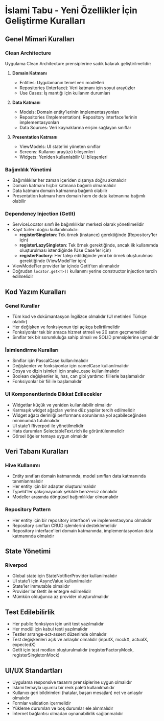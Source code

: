 # İslami Tabu - Yeni Özellikler İçin Geliştirme Kuralları

## Genel Mimari Kuralları

### Clean Architecture
Uygulama Clean Architecture prensiplerine sadık kalarak geliştirilmelidir:

1. **Domain Katmanı**
   - Entities: Uygulamanın temel veri modelleri
   - Repositories (Interface): Veri katmanı için soyut arayüzler
   - Use Cases: İş mantığı için kullanım durumları

2. **Data Katmanı**
   - Models: Domain entity'lerinin implementasyonları
   - Repositories (Implementation): Repository interface'lerinin implementasyonları
   - Data Sources: Veri kaynaklarına erişim sağlayan sınıflar

3. **Presentation Katmanı**
   - ViewModels: UI state'ini yöneten sınıflar
   - Screens: Kullanıcı arayüzü bileşenleri
   - Widgets: Yeniden kullanılabilir UI bileşenleri

### Bağımlılık Yönetimi
- Bağımlılıklar her zaman içeriden dışarıya doğru akmalıdır
- Domain katmanı hiçbir katmana bağımlı olmamalıdır
- Data katmanı domain katmanına bağımlı olabilir
- Presentation katmanı hem domain hem de data katmanına bağımlı olabilir

### Dependency Injection (GetIt)
- ServiceLocator sınıfı ile bağımlılıklar merkezi olarak yönetilmelidir
- Kayıt türleri doğru kullanılmalıdır:
  - **registerSingleton**: Tek örnek (instance) gerektiğinde (Repository'ler için)
  - **registerLazySingleton**: Tek örnek gerektiğinde, ancak ilk kullanımda oluşturulması istendiğinde (Use Case'ler için)
  - **registerFactory**: Her talep edildiğinde yeni bir örnek oluşturulması gerektiğinde (ViewModel'ler için)
- ViewModel'ler provider'lar içinde GetIt'ten alınmalıdır
- Doğrudan `locator.get<T>()` kullanımı yerine constructor injection tercih edilmelidir

## Kod Yazım Kuralları

### Genel Kurallar
- Tüm kod ve dokümantasyon İngilizce olmalıdır (UI metinleri Türkçe olabilir)
- Her değişken ve fonksiyonun tipi açıkça belirtilmelidir
- Fonksiyonlar tek bir amaca hizmet etmeli ve 20 satırı geçmemelidir
- Sınıflar tek bir sorumluluğa sahip olmalı ve SOLID prensiplerine uymalıdır

### İsimlendirme Kuralları
- Sınıflar için PascalCase kullanılmalıdır
- Değişkenler ve fonksiyonlar için camelCase kullanılmalıdır
- Dosya ve dizin isimleri için snake_case kullanılmalıdır
- Boolean değişkenler is, has, can gibi yardımcı fiillerle başlamalıdır
- Fonksiyonlar bir fiil ile başlamalıdır

### UI Komponentlerinde Dikkat Edilecekler
- Widgetlar küçük ve yeniden kullanılabilir olmalıdır
- Karmaşık widget ağaçları yerine düz yapılar tercih edilmelidir
- Widget ağacı derinliği performans sorunlarına yol açabileceğinden minimumda tutulmalıdır
- UI state'i Riverpod ile yönetilmelidir
- Hata durumları SelectableText.rich ile görüntülenmelidir
- Görsel öğeler temaya uygun olmalıdır

## Veri Tabanı Kuralları

### Hive Kullanımı
- Entity sınıfları domain katmanında, model sınıfları data katmanında tanımlanmalıdır
- Her entity için bir adapter oluşturulmalıdır
- TypeId'ler çakışmayacak şekilde benzersiz olmalıdır
- Modeller arasında döngüsel bağımlılıklar olmamalıdır

### Repository Pattern
- Her entity için bir repository interface'i ve implementasyonu olmalıdır
- Repository sınıfları CRUD işlemlerini desteklemelidir
- Repository interface'leri domain katmanında, implementasyonları data katmanında olmalıdır

## State Yönetimi

### Riverpod
- Global state için StateNotifierProvider kullanılmalıdır
- UI state'i için AsyncValue kullanılmalıdır
- State'ler immutable olmalıdır
- Provider'lar GetIt ile entegre edilmelidir
- Mümkün olduğunca az provider oluşturulmalıdır

## Test Edilebilirlik
- Her public fonksiyon için unit test yazılmalıdır
- Her modül için kabul testi yazılmalıdır
- Testler arrange-act-assert düzeninde olmalıdır
- Test değişkenleri açık ve anlaşılır olmalıdır (inputX, mockX, actualX, expectedX)
- GetIt için test modları oluşturulmalıdır (registerFactoryMock, registerSingletonMock)

## UI/UX Standartları
- Uygulama responsive tasarım prensiplerine uygun olmalıdır
- İslami temayla uyumlu bir renk paleti kullanılmalıdır
- Kullanıcı geri bildirimleri (hatalar, başarı mesajları) net ve anlaşılır olmalıdır
- Formlar validation içermelidir
- Yükleme durumları ve boş durumlar ele alınmalıdır
- İnternet bağlantısı olmadan oynanabilirlik sağlanmalıdır
